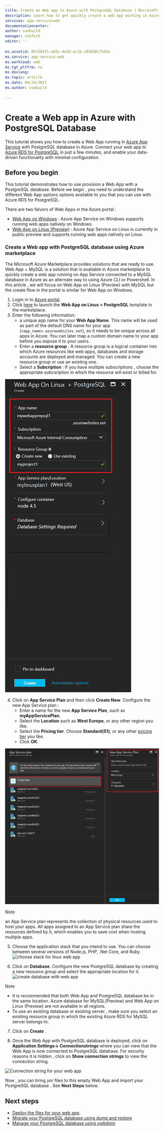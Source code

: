 ```yaml
---
title: Create an Web app in Azure with PostgreSQL Database | Microsoft Docs 
description: Learn how to get quickly create a web app working in Azure, with connection to a PostgreSQL database using Azure marketplace.
services: app-service\web
documentationcenter:
author: sunbuild
manager: stefsch
editor: ''

ms.assetid: 03c584f1-a93c-4e3d-ac1b-c82b50c75d3e
ms.service: app-service-web
ms.workload: web
ms.tgt_pltfrm: na
ms.devlang: 
ms.topic: article
ms.date: 04/24/2017
ms.author: sunbuild

---
```

# Create a Web app in Azure with PostgreSQL Database

This tutorial shows you how to create a Web App running in [Azure App Service](../app-service/app-service-value-prop-what-is.md) with PostgreSQL database in Azure. Connect your web app to [Azure RDS for PostgreSQL](https://azure.microsoft.com/en-us/services/postgres) in just a few minutes, and enable your data-driven functionality with minimal configuration. 

## Before you begin

This tutorial demonstrates how to use provision a Web App with a PostgreSQL database.  Before we begin , you need to understand the different Web App options options available to you that you can use with Azure RDS for PostgreSQL.

There are two falvors of Web Apps in the Azure portal : 
- [Web App on Windows](https://azure.microsoft.com/en-us/services/app-service/web/) : Azure App Service on Windows supports running web apps natively on Windows.
- [Web App on Linux (Preview)](/app-service-linux-intro) : Azure App Service on Linux is currently in public preview and supports running web apps natively on Linux. 

### Create a Web app with PostgreSQL database using Azure marketplace 

The Microsoft Azure Marketplace provides solutions that are ready to use. Web App + MySQL is a solution that is available in Azure marketplace to quickly create a web app running on App Service connected to a MySQL database in Azure as an alternate way to using Azure CLI or Powershell. In this article , we will focus on Web App on Linux (Preview) with MySQL but the create flow in the portal is similar for Web App on Windows. 

1. Login in to [Azure portal](https://porta.azure.com).
2. Click [here](https://portal.azure.com/#create/Microsoft.AppSvcLinuxPGDatabase) to launch the **Web App on Linux + PostgreSQL** template in the marketplace. 
3. Enter  the following information:
    - a unique app name for your **Web App Name**. This name will be used as part of the default DNS name for your app (`<app_name>.azurewebsites.net`), so it needs to be unique across all apps in Azure. You can later map a custom domain name to your app before you expose it to your users.
    - Enter a **resource group** : A resource group is a logical container into which Azure resources like web apps, databases and storage accounts are deployed and managed. You can create a new resource group or use an existing one. 
    - Select a **Subcription** : If you have multiple subscriptions , choose the appropriate subcsription in which the resource will exist or billed for.
    
![create webapp ](./media/app-service-web-howto-pgsqldatabase/linuxpgsqlcreate.PNG)

4.  Click on **App Service Plan** and then click **Create New**. Configure the new App Service plan : 
    - Enter a name for the new **App Service Plan**, such as **myAppServicePlan**. 
    - Select the **Location** such as **West Europe**, or any other region you like.
    - Select the **Pricing tier**.  Choose **Standard(S1)**, or any other [pricing tier](https://azure.microsoft.com/pricing/details/app-service/) you like.
    - Click **OK**.

![create app service plan](./media/app-service-web-howto-pgsqldatabase/linuxappserviceplan.PNG)

> [!NOTE]
> an App Service plan represents the collection of physical resources used to host your apps. All apps assigned to an App Service plan share the resources defined by it, which enables you to save cost when hosting multiple apps. 
>

5. Choose the application stack that you intend to use. You can choose between several versions of Node.js, PHP, .Net Core, and Ruby.
 ![choose stack for linux web app ](./media/app-service-web-howto-pgsqldatabase/choosestack.png)
 
6. Click on **Database**. Configure the new PostgreSQL database by creating a new resource group and select the appropriate location for it. 
 ![create database with web app](./media/app-service-web-howto-pgsqldatabase/pgdatabasecreate.png)
> [!NOTE]
>- It is recommended that both Web App and PostgreSQL database be in the same location. Azure database for MySQL(Preview) and Web App on Linux (Preview) are not available in all regions. 
>- To use an existing database or existing server , make sure you select an existing resource group in which the existing Azure RDS for MySQL server belongs to.

7. Click on **Create** . 

10. Once the Web App with PostgreSQL database is deployed, click on **Application Settings-> Connectionstrings** where you can view that the Web App is now connected to PostgreSQL database. For security reasons it is hidden , click on **Show connection strings** to view the connection string. 

 ![Connection string for your web app](./media/app-service-web-howto-pgsqldatabase/connectionstringpg.png)

Now , you can bring yor files to this empty Web App and import your PostgreSQL database .  See **Next Steps** below. 

## Next steps

- [Deploy the files for your web app](./web-sites-deploy.md).
- [Migrate your PostgreSQL database using dump and restore](../postgresql/howto-migrate-using-dump-and-restore.md)
- [Manage your PostgreSQL database using pgAdmin](../postgresql/quickstart-connect-query-using-pgadmin.md)

